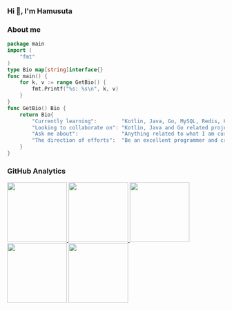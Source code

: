 ### Hi 👋, I'm Hamusuta

### About me

```go
package main
import (
	"fmt"
)
type Bio map[string]interface{}
func main() {
	for k, v := range GetBio() {
		fmt.Printf("%s: %s\n", k, v)
	}
}
func GetBio() Bio {
	return Bio{
		"Currently learning":        "Kotlin, Java, Go, MySQL, Redis, Kafka, MongoDB, Elasticsearch",
		"Looking to collaborate on": "Kotlin, Java and Go related projects",
		"Ask me about":              "Anything related to what I am currently learning",
		"The direction of efforts":  "Be an excellent programmer and create many meaningful open source projects",
	}
}
```

### GitHub Analytics

<a href="https://github.com/linhaojun857">
   <img align="" height="137.9px" src="https://github-readme-stats.vercel.app/api?username=Hamusuta0320&include_all_commits=true&count_private=true&hide_title=true&show_icons=true&include_all_commits=true&line_height=21"/>
   <img align="" height="137.9px" src="https://github-readme-stats.vercel.app/api/top-langs/?username=Hamusuta0320&hide_title=true&layout=compact"/>
</a>

<img align="" height="137.9px" src="http://github-profile-summary-cards.vercel.app/api/cards/profile-details?username=Hamusuta0320&theme=2077"/>
<img align="" height="137.9px" src="http://github-profile-summary-cards.vercel.app/api/cards/repos-per-language?username=Hamusuta0320&theme=2077&exclude="/>
<img align="" height="137.9px" src="http://github-profile-summary-cards.vercel.app/api/cards/profile-details?username=Hamusuta0320&theme=2077"/>
